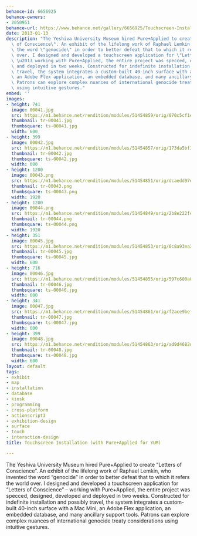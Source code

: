 ```yaml
---
behance-id: 6656925
behance-owners:
- 2050951
behance-url: https://www.behance.net/gallery/6656925/Touchscreen-Installation-(with-PureApplied-for-YUM)
date: 2013-01-13
description: "The Yeshiva University Museum hired Pure+Applied to create \"Letters\
  \ of Conscience\". An exhibit of the lifelong work of Raphael Lemkin, who invented\
  \ the word \"genocide\" in order to better defeat that to which it refers the world\
  \ over. I designed and developed a touchscreen application for \"Letters of Conscience\"\
  \ \u2013 working with Pure+Applied, the entire project was specced, designed, developed\
  \ and deployed in two weeks. Constructed for indefinite installation and possibly\
  \ travel, the system integrates a custom-built 40-inch surface with a Mac Mini,\
  \ an Adobe Flex application, an embedded database, and many ancillary support tools.\
  \ Patrons can explore complex nuances of international genocide treaty considerations\
  \ using intuitive gestures."
embed: ''
images:
- height: 741
  image: 00041.jpg
  src: https://m1.behance.net/rendition/modules/51454859/orig/070c5cf1e266c84b417169d060c3d4ac.jpg
  thumbnail: tr-00041.jpg
  thumbsquare: ts-00041.jpg
  width: 600
- height: 399
  image: 00042.jpg
  src: https://m1.behance.net/rendition/modules/51454857/orig/173da5bf1aae521f3cfdaee9e99f7a94.jpg
  thumbnail: tr-00042.jpg
  thumbsquare: ts-00042.jpg
  width: 600
- height: 1200
  image: 00043.png
  src: https://m1.behance.net/rendition/modules/51454851/orig/dcaedd97ee8f64e63a21a14548e6a232.png
  thumbnail: tr-00043.png
  thumbsquare: ts-00043.png
  width: 1920
- height: 1200
  image: 00044.png
  src: https://m1.behance.net/rendition/modules/51454849/orig/2b8e222fe51dceb4d6dfefac036529c9.png
  thumbnail: tr-00044.png
  thumbsquare: ts-00044.png
  width: 1920
- height: 351
  image: 00045.jpg
  src: https://m1.behance.net/rendition/modules/51454853/orig/6c8a93ea346db8c06d162346a489781d.jpg
  thumbnail: tr-00045.jpg
  thumbsquare: ts-00045.jpg
  width: 600
- height: 716
  image: 00046.jpg
  src: https://m1.behance.net/rendition/modules/51454855/orig/597c600a0260a9e4032c3e8f88f3a445.jpg
  thumbnail: tr-00046.jpg
  thumbsquare: ts-00046.jpg
  width: 600
- height: 341
  image: 00047.jpg
  src: https://m1.behance.net/rendition/modules/51454861/orig/f2ace9bef914aa9f09d7c6b536f3a850.jpg
  thumbnail: tr-00047.jpg
  thumbsquare: ts-00047.jpg
  width: 600
- height: 399
  image: 00048.jpg
  src: https://m1.behance.net/rendition/modules/51454863/orig/ad9d4682d10c2aaa1a044371e9f087cf.jpg
  thumbnail: tr-00048.jpg
  thumbsquare: ts-00048.jpg
  width: 600
layout: default
tags:
- exhibit
- map
- installation
- database
- kiosk
- programming
- cross-platform
- actionscript3
- exhibition-design
- surface
- touch
- interaction-design
title: Touchscreen Installation (with Pure+Applied for YUM)

---
```


The Yeshiva University Museum hired Pure+Applied to create &#8220;Letters of Conscience&#8221;. An exhibit of the lifelong work of Raphael Lemkin, who invented the word &#8220;genocide&#8221; in order to better defeat that to which it refers the world over. I designed and developed a touchscreen application for &#8220;Letters of Conscience&#8221; – working with Pure+Applied, the entire project was specced, designed, developed and deployed in two weeks. Constructed for indefinite installation and possibly travel, the system integrates a custom-built 40-inch surface with a Mac Mini, an Adobe Flex application, an embedded database, and many ancillary support tools. Patrons can explore complex nuances of international genocide treaty considerations using intuitive gestures.

